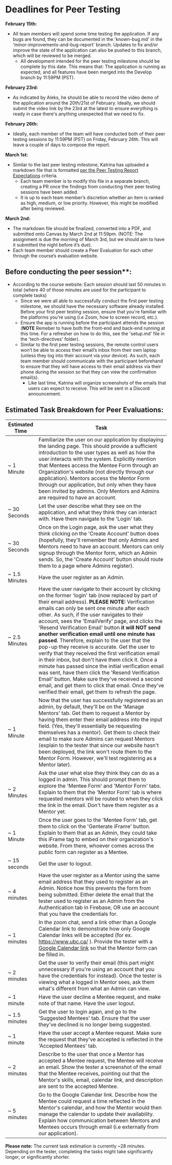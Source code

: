 # Deadlines for Peer Testing

**February 15th:**

- All team members will spend some time testing the application. If any bugs are found, they can be documented in the 'known-bug.md' in the 'minor-improvements-and-bug-report' branch. Updates to fix and/or improve the state of the application can also be pushed to this branch, which will be reviewed to be merged.
  - All development intended for the peer testing milestone should be complete by this date. This means that: The application is running as expected, and all features have been merged into the Develop branch by 11:59PM (PST).

**February 23rd:**

- As indicated by Aleks, he should be able to record the video demo of the application around the 20th/21st of February. Ideally, we should submit the video link by the 23rd at the latest to ensure everything is ready in case there's anything unexpected that we need to fix.

**February 26th:**

- Ideally, each member of the team will have conducted both of their peer testing sessions by 11:59PM (PST) on Friday, February 26th. This will leave a couple of days to compose the report.

**March 1st:**

- Similar to the last peer testing milestone, Katrina has uploaded a markdown file that is formatted [per the Peer Testing Report Expectations](https://people.ok.ubc.ca/bowenhui/499/peertesting.html) criteria.
  - Each team member is to modify this file in a separate branch, creating a PR once the findings from conducting their peer testing sessions have been added.
  - It is up to each team member’s discretion whether an item is ranked as high, medium, or low priority. However, this might be modified after being reviewed.

**March 2nd:**

- The markdown file should be finalized, converted into a PDF, and submitted onto Canvas by March 2nd at 11:59pm. (NOTE: The assignment is due the morning of March 3rd, but we should aim to have it submitted the night before it’s due).
- Each team member should create a Peer Evaluation for each other through the course’s evaluation website.

## Before conducting the peer session\*\*:

- According to the course website: Each session should last 50 minutes in total (where 40 of those minutes are used for the participant to complete tasks)
  - Since we were all able to successfully conduct the first peer testing milestone, we should have the necessary software already installed. Before your first peer testing session, ensure that you're familiar with the platforms you're using (i.e Zoom, how to screen record, etc.).
  - Ensure the app is running before the participant attends the session (**NOTE** Remeber to have both the front-end and back-end running at this time. For a refresher on how to do this, see the 'setup.md' file in the 'tech-directives' folder).
  - Similar to the first peer testing sessions, the remote control users won’t be able to access their email’s inbox from their own laptop (unless they log into their account via your device). As such, each team member should communicate with the participant beforehand to ensure that they will have access to their email address via their phone during the session so that they can view the confirmation email(s).
    - Like last time, Katrina will organize screenshots of the emails that users can expect to receive. This will be sent in a Discord announcement.

## Estimated Task Breakdown for Peer Evaluations:

| Estimated Time | Task                                                                                                                                                                                                                                                                                                                                                                                                                                                                                                                                                                                                                                                                                                                                                                                                                                                                                                     |
| -------------- | -------------------------------------------------------------------------------------------------------------------------------------------------------------------------------------------------------------------------------------------------------------------------------------------------------------------------------------------------------------------------------------------------------------------------------------------------------------------------------------------------------------------------------------------------------------------------------------------------------------------------------------------------------------------------------------------------------------------------------------------------------------------------------------------------------------------------------------------------------------------------------------------------------- |
| ~ 1 Minute     | Familiarize the user on our application by displaying the landing page. This should provide a sufficient introduction to the user types as well as how the user interacts with the system. Explicitly mention that Mentees access the Mentee Form through an Organization's website (not directly through our application). Mentors access the Mentor Form through our application, but only when they have been invited by admins. Only Mentors and Admins are required to have an account.                                                                                                                                                                                                                                                                                                                                                                                                             |
| ~ 30 Seconds   | Let the user describe what they see on the application, and what they think they can interact with. Have them navigate to the 'Login' tab.                                                                                                                                                                                                                                                                                                                                                                                                                                                                                                                                                                                                                                                                                                                                                               |
| ~ 30 Seconds   | Once on the Login page, ask the user what they think clicking on the 'Create Account' button does (hopefully, they'll remember that only Admins and Mentors need to have an account. Mentors can only signup through the Mentor form, which an Admin sends. So, the 'Create Account' button should route them to a page where Admins register).                                                                                                                                                                                                                                                                                                                                                                                                                                                                                                                                                          |
| ~ 1.5 Minutes  | Have the user register as an Admin.                                                                                                                                                                                                                                                                                                                                                                                                                                                                                                                                                                                                                                                                                                                                                                                                                                                                      |
| ~ 2.5 Minutes  | Have the user navigate to their account by clicking on the former 'login' tab (now replaced by part of their email address). **PLEASE NOTE:** Verification emails can only be sent one minute after each other. As such, if the user navigates to their account, sees the 'EmailVerify' page, and clicks the 'Resend Verification Email' button **it will NOT send another verification email until one minute has passed**. Therefore, explain to the user that the pop-up they receive is accurate. Get the user to verify that they received the first verification email in their inbox, but don't have them click it. Once a minute has passed since the initial verification email was sent, have them click the 'Resend Verification Email' button. Make sure they've received a second email, and get them to click that email. Once they've verified their email, get them to refresh the page. |
| ~ 1 Minute     | Now that the user has successfully registered as an admin, by default, they'll be on the 'Manage Mentors' tab. Get them to request a Mentor by having them enter their email address into the input field. (Yes, they'll essentially be requesting themselves has a mentor). Get them to check their email to make sure Admins can request Mentors (explain to the tester that since our website hasn't been deployed, the link won't route them to the Mentor Form. However, we'll test registering as a Mentor later).                                                                                                                                                                                                                                                                                                                                                                                 |
| ~ 2 Minutes    | Ask the user what else they think they can do as a logged in admin. This should prompt them to explore the 'Mentee Form' and 'Mentor Form' tabs. Explain to them that the 'Mentor Form' tab is where requested mentors will be routed to when they click the link in the email. Don't have them register as a Mentor yet.                                                                                                                                                                                                                                                                                                                                                                                                                                                                                                                                                                                |
| ~ 1 Minute     | Once the user goes to the 'Mentee Form' tab, get them to click on the 'Genterate iFrame' button. Explain to them that as an Admin, they could take this iFrame tag to embed on their organization's website. From there, whoever comes across the public form can register as a Mentee.                                                                                                                                                                                                                                                                                                                                                                                                                                                                                                                                                                                                                  |
| ~ 15 seconds   | Get the user to logout.                                                                                                                                                                                                                                                                                                                                                                                                                                                                                                                                                                                                                                                                                                                                                                                                                                                                                  |
| ~ 4 minutes    | Have the user register as a Mentor using the same email address that they used to register as an Admin. Notice how this prevents the form from being submitted. Either delete the email that the tester used to register as an Admin from the Authentication tab in Firebase, OR use an account that you have the credentials for.                                                                                                                                                                                                                                                                                                                                                                                                                                                                                                                                                                       |
| ~ 1 minutes    | In the zoom chat, send a link other than a Google Calendar link to demonstrate how only Google Calendar links will be accepted (for ex. https://www.ubc.ca/ ). Provide the tester with a [Google Calendar link](https://calendar.google.com/calendar/u/0?cid=ZGZ1a24wN2M4M21zaGRqNGg5NzhjZ2l0aWtAZ3JvdXAuY2FsZW5kYXIuZ29vZ2xlLmNvbQ) so that the Mentor form can be filled in.                                                                                                                                                                                                                                                                                                                                                                                                                                                                                                                           |
| ~ 2 minutes    | Get the user to verify their email (this part might unnecessary if you're using an account that you have the credentials for instead). Once the tester is viewing what a logged in Mentor sees, ask them what's different from what an Admin can view.                                                                                                                                                                                                                                                                                                                                                                                                                                                                                                                                                                                                                                                   |
| ~ 1 minute     | Have the user decline a Mentee request, and make note of that name. Have the user logout.                                                                                                                                                                                                                                                                                                                                                                                                                                                                                                                                                                                                                                                                                                                                                                                                                |
| ~ 1.5 minutes  | Get the user to login again, and go to the 'Suggested Mentees' tab. Ensure that the user they've declined is no longer being suggested.                                                                                                                                                                                                                                                                                                                                                                                                                                                                                                                                                                                                                                                                                                                                                                  |
| ~ 1 minute     | Have the user accept a Mentee request. Make sure the request that they've accepted is reflected in the 'Accepted Mentees' tab.                                                                                                                                                                                                                                                                                                                                                                                                                                                                                                                                                                                                                                                                                                                                                                           |
| ~ 2 minutes    | Describe to the user that once a Mentor has accepted a Mentee request, the Mentee will receive an email. Show the tester a screenshot of the email that the Mentee receives, pointing out that the Mentor's skills, email, calendar link, and description are sent to the accepted Mentee.                                                                                                                                                                                                                                                                                                                                                                                                                                                                                                                                                                                                               |
| ~ 5 minutes    | Go to the Google Calendar link. Describe how the Mentee could request a time reflected in the Mentor's calendar, and how the Mentor would then manage the calendar to update their availability. Explain how communication between Mentors and Mentees occurs through email (i.e externally from our application).                                                                                                                                                                                                                                                                                                                                                                                                                                                                                                                                                                                       |

**Please note:** The current task estimation is currently ~28 minutes. Depending on the tester, completing the tasks might take significantly longer, or significantly shorter.
